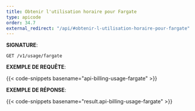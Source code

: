 ```yaml
---
title: Obtenir l'utilisation horaire pour Fargate
type: apicode
order: 34.7
external_redirect: "/api/#obtenir-l-utilisation-horaire-pour-fargate"
---
```


**SIGNATURE**:

`GET /v1/usage/fargate`

**EXEMPLE DE REQUÊTE**:

{{< code-snippets basename="api-billing-usage-fargate" >}}

**EXEMPLE DE RÉPONSE**:

{{< code-snippets basename="result.api-billing-usage-fargate" >}}
